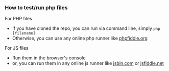 ### How to test/run php files  
For PHP files  
- If you have cloned the repo, you can run via command line, simply `php [filename]`  
- Otherwise, you can use any online php runner like [phpfiddle.org](http://phpfiddle.org)
  
For JS files  
- Run them in the browser's console  
- or, you can run them in any online js runner like [jsbin.com](http://jsbin.com) or [jsfiddle.net](http://jsfiddle.net)
